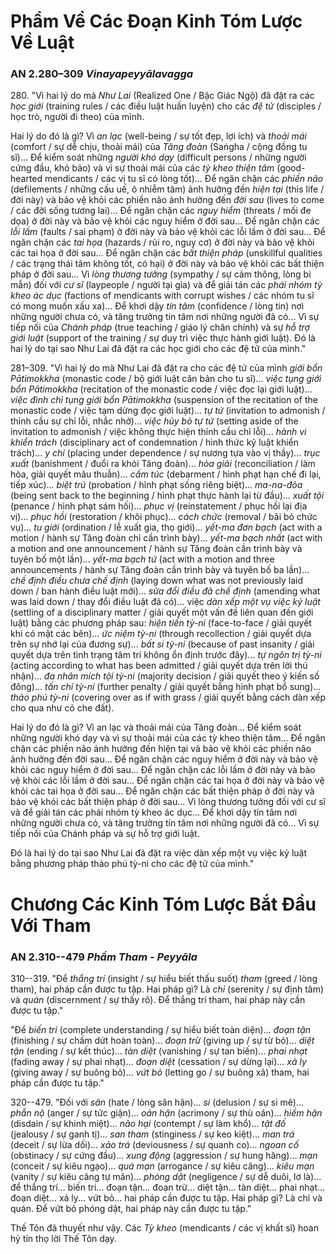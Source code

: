 # Phẩm Về Các Đoạn Kinh Tóm Lược Về Luật

### AN 2.280–309 *Vinayapeyyālavagga*

280\. "Vì hai lý do mà *Như Lai* (Realized One / Bậc Giác Ngộ) đã đặt ra các *học giới* (training rules / các điều luật huấn luyện) cho các *đệ tử* (disciples / học trò, người đi theo) của mình.

Hai lý do đó là gì? Vì *an lạc* (well-being / sự tốt đẹp, lợi ích) và *thoải mái* (comfort / sự dễ chịu, thoải mái) của *Tăng đoàn* (Saṅgha / cộng đồng tu sĩ)...
Để kiểm soát những *người khó dạy* (difficult persons / những người cứng đầu, khó bảo) và vì sự thoải mái của các *tỳ kheo thiện tâm* (good-hearted mendicants / các vị tu sĩ có lòng tốt)... Để ngăn chặn các *phiền não* (defilements / những cấu uế, ô nhiễm tâm) ảnh hưởng đến *hiện tại* (this life / đời này) và bảo vệ khỏi các phiền não ảnh hưởng đến *đời sau* (lives to come / các đời sống tương lai)...
Để ngăn chặn các *nguy hiểm* (threats / mối đe dọa) ở đời này và bảo vệ khỏi các nguy hiểm ở đời sau... Để ngăn chặn các *lỗi lầm* (faults / sai phạm) ở đời này và bảo vệ khỏi các lỗi lầm ở đời sau... Để ngăn chặn các *tai họa* (hazards / rủi ro, nguy cơ) ở đời này và bảo vệ khỏi các tai họa ở đời sau... Để ngăn chặn các *bất thiện pháp* (unskillful qualities / các trạng thái tâm không tốt, có hại) ở đời này và bảo vệ khỏi các bất thiện pháp ở đời sau... Vì *lòng thương tưởng* (sympathy / sự cảm thông, lòng bi mẫn) đối với *cư sĩ* (laypeople / người tại gia) và để giải tán các *phái nhóm tỳ kheo ác dục* (factions of mendicants with corrupt wishes / các nhóm tu sĩ có mong muốn xấu xa)...
Để khơi dậy *tín tâm* (confidence / lòng tin) nơi những người chưa có, và tăng trưởng tín tâm nơi những người đã có... Vì sự tiếp nối của *Chánh pháp* (true teaching / giáo lý chân chính) và sự *hỗ trợ giới luật* (support of the training / sự duy trì việc thực hành giới luật). Đó là hai lý do tại sao Như Lai đã đặt ra các học giới cho các đệ tử của mình."

<!--pg-->
281–309\. "Vì hai lý do mà Như Lai đã đặt ra cho các đệ tử của mình *giới bổn Pātimokkha* (monastic code / bộ giới luật căn bản cho tu sĩ)... *việc tụng giới bổn Pātimokkha* (recitation of the monastic code / việc đọc lại giới luật)... *việc đình chỉ tụng giới bổn Pātimokkha* (suspension of the recitation of the monastic code / việc tạm dừng đọc giới luật)... *tự tứ* (invitation to admonish / thỉnh cầu sự chỉ lỗi, nhắc nhở)... *việc hủy bỏ tự tứ* (setting aside of the invitation to admonish / việc không thực hiện thỉnh cầu chỉ lỗi)... *hành vi khiển trách* (disciplinary act of condemnation / hình thức kỷ luật khiển trách)... *y chỉ* (placing under dependence / sự nương tựa vào vị thầy)... *trục xuất* (banishment / đuổi ra khỏi Tăng đoàn)... *hòa giải* (reconciliation / làm hòa, giải quyết mâu thuẫn)... *cấm túc* (debarment / hình phạt hạn chế đi lại, tiếp xúc)... *biệt trú* (probation / hình phạt sống riêng biệt)... *ma-na-đỏa* (being sent back to the beginning / hình phạt thực hành lại từ đầu)... *xuất tội* (penance / hình phạt sám hối)... *phục vị* (reinstatement / phục hồi lại địa vị)... *phục hồi* (restoration / khôi phục)... *cách chức* (removal / bãi bỏ chức vụ)... *tu giới* (ordination / lễ xuất gia, thọ giới)... *yết-ma đơn bạch* (act with a motion / hành sự Tăng đoàn chỉ cần trình bày)... *yết-ma bạch nhất* (act with a motion and one announcement / hành sự Tăng đoàn cần trình bày và tuyên bố một lần)... *yết-ma bạch tứ* (act with a motion and three announcements / hành sự Tăng đoàn cần trình bày và tuyên bố ba lần)... *chế định điều chưa chế định* (laying down what was not previously laid down / ban hành điều luật mới)... *sửa đổi điều đã chế định* (amending what was laid down / thay đổi điều luật đã có)... việc *dàn xếp một vụ việc kỷ luật* (settling of a disciplinary matter / giải quyết một vấn đề liên quan đến giới luật) bằng các phương pháp sau: *hiện tiền tỳ-ni* (face-to-face / giải quyết khi có mặt các bên)... *ức niệm tỳ-ni* (through recollection / giải quyết dựa trên sự nhớ lại của đương sự)... *bất si tỳ-ni* (because of past insanity / giải quyết dựa trên tình trạng tâm trí không ổn định trước đây)... *tự ngôn trị tỳ-ni* (acting according to what has been admitted / giải quyết dựa trên lời thú nhận)... *đa nhân mích tội tỳ-ni* (majority decision / giải quyết theo ý kiến số đông)... *tấn chỉ tỳ-ni* (further penalty / giải quyết bằng hình phạt bổ sung)... *thảo phú tỳ-ni* (covering over as if with grass / giải quyết bằng cách dàn xếp cho qua như cỏ che đất).

Hai lý do đó là gì? Vì an lạc và thoải mái của Tăng đoàn...
Để kiểm soát những người khó dạy và vì sự thoải mái của các tỳ kheo thiện tâm... Để ngăn chặn các phiền não ảnh hưởng đến hiện tại và bảo vệ khỏi các phiền não ảnh hưởng đến đời sau...
Để ngăn chặn các nguy hiểm ở đời này và bảo vệ khỏi các nguy hiểm ở đời sau... Để ngăn chặn các lỗi lầm ở đời này và bảo vệ khỏi các lỗi lầm ở đời sau... Để ngăn chặn các tai họa ở đời này và bảo vệ khỏi các tai họa ở đời sau... Để ngăn chặn các bất thiện pháp ở đời này và bảo vệ khỏi các bất thiện pháp ở đời sau... Vì lòng thương tưởng đối với cư sĩ và để giải tán các phái nhóm tỳ kheo ác dục...
Để khơi dậy tín tâm nơi những người chưa có, và tăng trưởng tín tâm nơi những người đã có... Vì sự tiếp nối của Chánh pháp và sự hỗ trợ giới luật.

Đó là hai lý do tại sao Như Lai đã đặt ra việc dàn xếp một vụ việc kỷ luật bằng phương pháp thảo phú tỳ-ni cho các đệ tử của mình."

<!--pg-->
# Chương Các Kinh Tóm Lược Bắt Đầu Với Tham

### AN 2.310--479 *Phẩm Tham - Peyyāla*


310--319. "Để *thắng trí* (insight / sự hiểu biết thấu suốt) *tham* (greed / lòng tham), hai pháp cần được tu tập. Hai pháp gì? Là *chỉ* (serenity / sự định tâm) và *quán* (discernment / sự thấy rõ). Để thắng trí tham, hai pháp này cần được tu tập."

"Để *biến tri* (complete understanding / sự hiểu biết toàn diện)... *đoạn tận* (finishing / sự chấm dứt hoàn toàn)... *đoạn trừ* (giving up / sự từ bỏ)... *diệt tận* (ending / sự kết thúc)... *tàn diệt* (vanishing / sự tan biến)... *phai nhạt* (fading away / sự phai nhạt)... *đoạn diệt* (cessation / sự dừng lại)... *xả ly* (giving away / sự buông bỏ)... *vứt bỏ* (letting go / sự buông xả) tham, hai pháp cần được tu tập."

<!--pg-->
320--479\. "Đối với *sân* (hate / lòng sân hận)... *si* (delusion / sự si mê)... *phẫn nộ* (anger / sự tức giận)... *oán hận* (acrimony / sự thù oán)... *hiềm hận* (disdain / sự khinh miệt)... *não hại* (contempt / sự làm khổ)... *tật đố* (jealousy / sự ganh tị)... *san tham* (stinginess / sự keo kiệt)... *man trá* (deceit / sự lừa dối)... *xảo trá* (deviousness / sự quanh co)... *ngoan cố* (obstinacy / sự cứng đầu)... *xung động* (aggression / sự hung hăng)... *mạn* (conceit / sự kiêu ngạo)... *quá mạn* (arrogance / sự kiêu căng)... *kiêu mạn* (vanity / sự kiêu căng tự mãn)... *phóng dật* (negligence / sự dễ duôi, lơ là)... để thắng trí... biến tri... đoạn tận... đoạn trừ... diệt tận... tàn diệt... phai nhạt... đoạn diệt... xả ly... vứt bỏ... hai pháp cần được tu tập. Hai pháp gì? Là chỉ và quán. Để vứt bỏ phóng dật, hai pháp này cần được tu tập."

Thế Tôn đã thuyết như vậy. Các *Tỳ kheo* (mendicants / các vị khất sĩ) hoan hỷ tín thọ lời Thế Tôn dạy.
